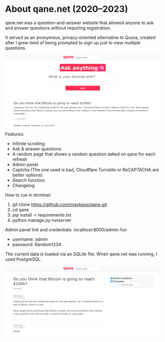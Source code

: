 # About qane.net (2020–2023)

qane.net was a question-and-answer website that allowed anyone to ask and answer questions without requiring registration.

It served as an anonymous, privacy-oriented alternative to Quora, created after I grew tired of being prompted to sign up just to view multiple questions.

![img_2.png](img_2.png)

Features:
- Infinite scrolling
- Ask & answer questions
- A random page that shows a random question asked on qane for each refresh
- Admin panel
- Captcha (The one used is bad, Cloudflare Turnstile or ReCAPTACHA are better options)
- Search function
- Changelog

How to run in terminal:

1. git clone https://github.com/maybexp/qane.git
2. cd qane
3. pip install -r requirements.txt
4. python manage.py runserver

Admin panel link and credentials:
localhost:8000/admin-fun

- username: admin
- password: Random1234

The current data is loaded via an SQLite file. When qane.net was running, I used PostgreSQL.

![img_4.png](img_4.png)
